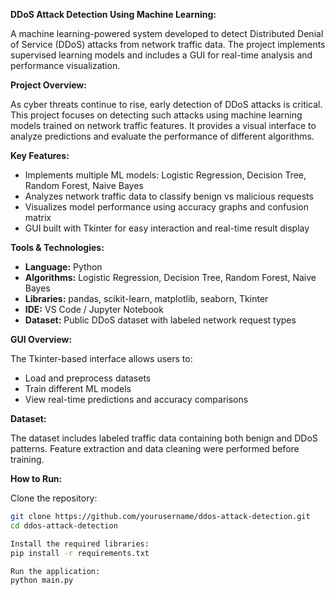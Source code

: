 **DDoS Attack Detection Using Machine Learning:**

A machine learning-powered system developed to detect Distributed Denial of Service (DDoS) attacks from network traffic data. The project implements supervised learning models and includes a GUI for real-time analysis and performance visualization.

**Project Overview:**

As cyber threats continue to rise, early detection of DDoS attacks is critical. This project focuses on detecting such attacks using machine learning models trained on network traffic features. It provides a visual interface to analyze predictions and evaluate the performance of different algorithms.

**Key Features:**

- Implements multiple ML models: Logistic Regression, Decision Tree, Random Forest, Naive Bayes  
- Analyzes network traffic data to classify benign vs malicious requests  
- Visualizes model performance using accuracy graphs and confusion matrix  
- GUI built with Tkinter for easy interaction and real-time result display

**Tools & Technologies:**

- **Language:** Python  
- **Algorithms:** Logistic Regression, Decision Tree, Random Forest, Naive Bayes  
- **Libraries:** pandas, scikit-learn, matplotlib, seaborn, Tkinter  
- **IDE:** VS Code / Jupyter Notebook  
- **Dataset:** Public DDoS dataset with labeled network request types

**GUI Overview:**

The Tkinter-based interface allows users to:
- Load and preprocess datasets
- Train different ML models
- View real-time predictions and accuracy comparisons

**Dataset:**

The dataset includes labeled traffic data containing both benign and DDoS patterns. Feature extraction and data cleaning were performed before training.

**How to Run:**

Clone the repository:
   ```bash
   git clone https://github.com/yourusername/ddos-attack-detection.git
   cd ddos-attack-detection

Install the required libraries:
   pip install -r requirements.txt  

Run the application:
   python main.py  

